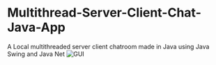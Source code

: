 # Multithread-Server-Client-Chat-Java-App
A Local multithreaded server client chatroom made in Java using Java Swing and Java Net
![GUI](https://i.imgur.com/23rMCJN.png)
